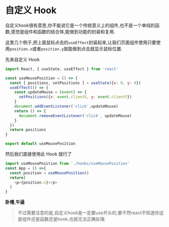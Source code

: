 # 自定义 Hook

自定义hook很有意思,你不能说它是一个传统意义上的组件,也不是一个单纯的函数,感觉是组件和函数的结合体,能做到功能的封装和复用.

这里几个例子,把上面鼠标点击的`useEffect`封装起来,让我们页面组件使用只要使用`position.x`或者`position.y`就能做到点击就显示鼠标位置.

先来自定义 Hook
```js
import React, { useState, useEffect } from 'react'

const useMousePosition = () => {
  const [ positions, setPositions ] = useState({x: 0, y: 0})
  useEffect(() => {
    const updateMouse = (event) => {
      setPositions({x: event.clientX, y: event.clientY})
    }
    document.addEventListener('click',updateMouse)
    return () => {
      document.removeEventListener('click', updateMouse)
    }
  })
  return positions
}

export default useMousePosition
```
然后我们直接使用此 Hook 就行了
```js
import useMousePosition from './hooks/useMousePosition'
const App = () =>{
  const position = useMousePosition()
  return(
    <p>{position.x}</p>
  )
}
```
**卧槽,牛逼**

>不过需要注意的是,自定义hook是一定要use开头的,要不然react不知道你这是组件还是函数还是hook,也就无法正确处理.